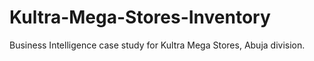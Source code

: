 # Kultra-Mega-Stores-Inventory
Business Intelligence case study for Kultra Mega Stores, Abuja division.
